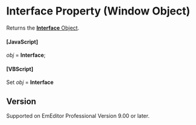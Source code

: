 # Interface Property (Window Object)

Returns the [**Interface** Object](../interface/index).

#### \[JavaScript\]

_obj_ = **Interface**;

#### \[VBScript\]

Set _obj_ = **Interface**

## Version

Supported on EmEditor Professional Version 9.00 or later.
